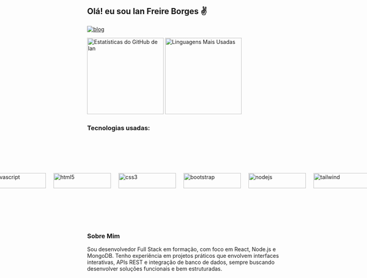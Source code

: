 ## Olá! eu sou Ian Freire Borges ✌️

[![blog](https://img.shields.io/badge/LinkedIn-0077B5?style=for-the-badge&logo=linkedin&logoColor=white)](https://www.linkedin.com/in/ian-borges-796458294/)

<div ">
<img alt="Estatísticas do GitHub de Ian" src="https://github-readme-stats.vercel.app/api?username=ian-Freire-Borges&show_icons=true&theme=dark&locale=pt-br" style="height: 200px"/>
<img alt="Linguagens Mais Usadas" src="https://github-readme-stats.vercel.app/api/top-langs/?username=ian-Freire-Borges&layout=donut&theme=dark&locale=pt-br" style="height: 200px;"/>
</div>

### Tecnologias usadas:

<div style="display: flex; margin-top: 10px; gap: 20px; justify-content: center; align-items: center">
    <img alt="react" src="https://img.shields.io/badge/react-%2320232a.svg?style=for-the-badge&logo=react&logoColor=%2361DAFB" style="width: 150px; height: 40px; object-fit: fill;"/>
    <img alt="javascript" src="https://img.shields.io/badge/javascript-%23323330.svg?style=for-the-badge&logo=javascript&logoColor=%23F7DF1E" style="width: 150px; height: 40px; object-fit: fill;"/>
    <img alt="html5" src="https://img.shields.io/badge/html5-%23E34F26.svg?style=for-the-badge&logo=html5&logoColor=white" style="width: 150px; height: 40px; object-fit: fill;"/>
    <img alt="css3" src="https://img.shields.io/badge/css3-%231572B6.svg?style=for-the-badge&logo=css3&logoColor=white" style="width: 150px; height: 40px; object-fit: fill;"/>
    <img alt="bootstrap" src="https://img.shields.io/badge/bootstrap-%23563d7c.svg?style=for-the-badge&logo=bootstrap&logoColor=white" style="width: 150px; height: 40px; object-fit: fill;"/>
    <img alt="nodejs" src="https://img.shields.io/badge/node.js-%23339933.svg?style=for-the-badge&logo=node.js&logoColor=white" style="width: 150px; height: 40px; object-fit: fill;"/>
    <img alt="tailwind" src="https://img.shields.io/badge/tailwindcss-%2338B2AC.svg?style=for-the-badge&logo=tailwind-css&logoColor=white" style="width: 150px; height: 40px; object-fit: fill;"/><img 
  alt="nestjs" 
  src="https://img.shields.io/badge/nestjs-E0234E.svg?style=for-the-badge&logo=nestjs&logoColor=white" 
  style="width: 150px; height: 40px; object-fit: fill;"
/>

    <img alt="figma" src="https://img.shields.io/badge/figma-%23F24E1E.svg?style=for-the-badge&logo=figma&logoColor=white" style="width: 150px; height: 40px; object-fit: fill;"/>
</div>
</div>
</div>

### Sobre Mim
Sou desenvolvedor Full Stack em formação, com foco em React, Node.js e MongoDB. Tenho experiência em projetos práticos que envolvem interfaces interativas, APIs REST e integração de banco de dados, sempre buscando desenvolver soluções funcionais e bem estruturadas.
